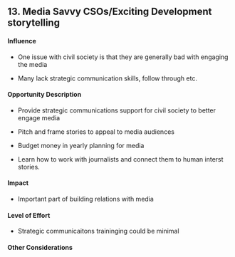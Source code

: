 ## 13. Media Savvy CSOs/Exciting Development storytelling

#### Influence

-   One issue with civil society is that they are generally bad with engaging the media

-   Many lack strategic communication skills, follow through etc.

#### Opportunity Description

-   Provide strategic communications support for civil society to better engage media

-   Pitch and frame stories to appeal to media audiences

-   Budget money in yearly planning for media

-   Learn how to work with journalists and connect them to human interst stories.

#### Impact

-   Important part of building relations with media

#### Level of Effort

-   Strategic communicaitons traininging could be minimal

#### Other Considerations
